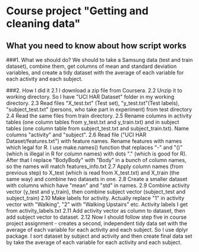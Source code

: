# Course project "Getting and cleaning data"
## What you need to know about how script works

###1. What we should do? 
We should to take a Samsung data (test and train dataset), combine them, get columns of mean and standard deviation variables, and create a tidy dataset with the average of each variable for each activity and each subject.

###2. How I did it
2.1 I download a zip file from Coursera. 
2.2 Unzip it to working directory. So I have "UCI HAR Dataset" folder in my working directory. 
2.3 Read files "X_test.txt" (Test set), "y_test.txt"(Test labels), "subject_test.txt" (persons, who take part in experiment) from test directory
2.4 Read the same files from train directory. 
2.5 Rename columns in activity tables (one column tables from y_test.txt and y_train.txt) and in subject tables (one column table from subject_test.txt and subject_train.txt). Name columns "activity" and "subject".
2.6 Read file ("UCI HAR Dataset/features.txt") with feature names. Rename features with names which legal for R. I use make.names() function that replaces "-" and "()" (which is illegal in R for column names) with dots "." (which is good for R). After that I replace "BodyBody" with "Body" in a bunch of column names, so the names will match features_info.txt
2.7 Apply column names (from previous step) to X_test (which is read from X_test.txt) and X_train (the same way) and combine two datasets in one.
2.8 Create a smaller dataset with columns which have "mean" and "std" in names. 
2.9 Combine activity vector (y_test and y_train), then combine subject vector (subject_test and subject_train)
2.10 Make labels for activity. Actually replace "1" in activity vector with "Walking", "2" with "Walking Upstairs" etc. Activity labels I get from activity_labels.txt
2.11 Add activity vector as column to dataset, then add subject vector to dataset.
2.12 Now I should follow step five in course project assignment - creates a second, independent tidy data set with the average of each variable for each activity and each subject. So I use dplyr package. I sort dataset by subject and activity and then create final data set by take the average of each variable for each activity and each subject.
      


